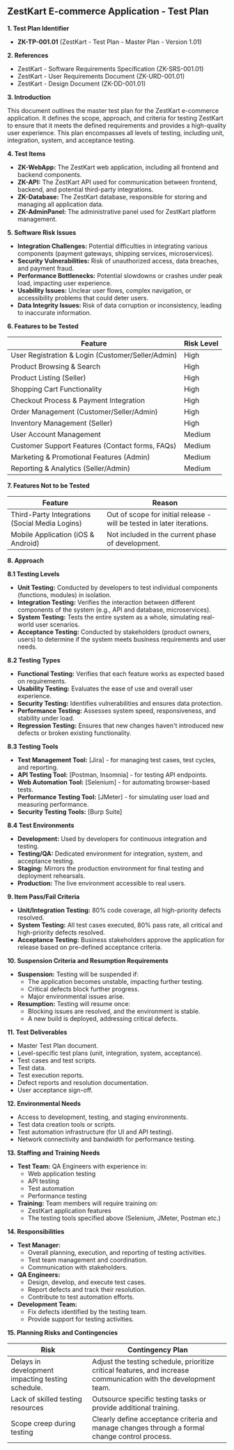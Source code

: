 ##  ZestKart E-commerce Application -  Test Plan

**1. Test Plan Identifier**

* **ZK-TP-001.01** (ZestKart - Test Plan - Master Plan - Version 1.01)

**2. References**

* ZestKart - Software Requirements Specification (ZK-SRS-001.01)
* ZestKart - User Requirements Document (ZK-URD-001.01)
* ZestKart - Design Document (ZK-DD-001.01)

**3. Introduction**

This document outlines the master test plan for the ZestKart e-commerce application. It defines the scope, approach, and criteria for testing ZestKart to ensure that it meets the defined requirements and provides a high-quality user experience. This plan encompasses all levels of testing, including unit, integration, system, and acceptance testing. 

**4. Test Items**

* **ZK-WebApp:** The ZestKart web application, including all frontend and backend components.
* **ZK-API:** The ZestKart API used for communication between frontend, backend, and potential third-party integrations.
* **ZK-Database:** The ZestKart database, responsible for storing and managing all application data.
* **ZK-AdminPanel:**  The administrative panel used for ZestKart platform management.

**5. Software Risk Issues**

* **Integration Challenges:** Potential difficulties in integrating various components (payment gateways, shipping services, microservices).
* **Security Vulnerabilities:**  Risk of unauthorized access, data breaches, and payment fraud.
* **Performance Bottlenecks:** Potential slowdowns or crashes under peak load, impacting user experience.
* **Usability Issues:**  Unclear user flows, complex navigation, or accessibility problems that could deter users. 
* **Data Integrity Issues:**  Risk of data corruption or inconsistency, leading to inaccurate information.

**6. Features to be Tested**

| Feature | Risk Level |
|---|---|
| User Registration & Login (Customer/Seller/Admin) | High |
| Product Browsing & Search | High |
| Product Listing (Seller) | High | 
| Shopping Cart Functionality | High |
| Checkout Process & Payment Integration | High |
| Order Management (Customer/Seller/Admin) | High |
| Inventory Management (Seller) | High |
| User Account Management  | Medium |
| Customer Support Features (Contact forms, FAQs) | Medium |
| Marketing & Promotional Features (Admin) | Medium |
| Reporting & Analytics (Seller/Admin) | Medium |

**7. Features Not to be Tested**

| Feature | Reason |
|---|---|
| Third-Party Integrations (Social Media Logins) |  Out of scope for initial release - will be tested in later iterations. |
| Mobile Application (iOS & Android) |  Not included in the current phase of development. |

**8. Approach**

**8.1 Testing Levels**

* **Unit Testing:** Conducted by developers to test individual components (functions, modules) in isolation. 
* **Integration Testing:** Verifies the interaction between different components of the system (e.g., API and database, microservices).
* **System Testing:**  Tests the entire system as a whole, simulating real-world user scenarios. 
* **Acceptance Testing:** Conducted by stakeholders (product owners, users) to determine if the system meets business requirements and user needs. 

**8.2 Testing Types**

* **Functional Testing:** Verifies that each feature works as expected based on requirements.
* **Usability Testing:** Evaluates the ease of use and overall user experience. 
* **Security Testing:** Identifies vulnerabilities and ensures data protection.
* **Performance Testing:** Assesses system speed, responsiveness, and stability under load.
* **Regression Testing:** Ensures that new changes haven't introduced new defects or broken existing functionality.

**8.3 Testing Tools**

* **Test Management Tool:**  [Jira] - for managing test cases, test cycles, and reporting.
* **API Testing Tool:**  [Postman, Insomnia] - for testing API endpoints. 
* **Web Automation Tool:** [Selenium] - for automating browser-based tests. 
* **Performance Testing Tool:** [JMeter] - for simulating user load and measuring performance. 
* **Security Testing Tools:** [Burp Suite]

**8.4 Test Environments**

* **Development:** Used by developers for continuous integration and testing.
* **Testing/QA:** Dedicated environment for integration, system, and acceptance testing. 
* **Staging:**  Mirrors the production environment for final testing and deployment rehearsals. 
* **Production:** The live environment accessible to real users.

**9. Item Pass/Fail Criteria**

* **Unit/Integration Testing:** 80% code coverage, all high-priority defects resolved.
* **System Testing:**  All test cases executed, 80% pass rate, all critical and high-priority defects resolved. 
* **Acceptance Testing:**  Business stakeholders approve the application for release based on pre-defined acceptance criteria. 

**10. Suspension Criteria and Resumption Requirements**

* **Suspension:** Testing will be suspended if:
    * The application becomes unstable, impacting further testing.
    * Critical defects block further progress. 
    * Major environmental issues arise.
* **Resumption:** Testing will resume once:
    * Blocking issues are resolved, and the environment is stable.
    * A new build is deployed, addressing critical defects.

**11. Test Deliverables**

* Master Test Plan document.
* Level-specific test plans (unit, integration, system, acceptance).
* Test cases and test scripts. 
* Test data.
* Test execution reports.
* Defect reports and resolution documentation.
* User acceptance sign-off. 

**12. Environmental Needs**

* Access to development, testing, and staging environments. 
* Test data creation tools or scripts.
* Test automation infrastructure (for UI and API testing).
* Network connectivity and bandwidth for performance testing.

**13. Staffing and Training Needs**

* **Test Team:** QA Engineers with experience in: 
    * Web application testing
    * API testing
    * Test automation
    * Performance testing
* **Training:** Team members will require training on:
    * ZestKart application features
    * The testing tools specified above (Selenium, JMeter, Postman etc.)

**14. Responsibilities**

* **Test Manager:**
    * Overall planning, execution, and reporting of testing activities.
    * Test team management and coordination.
    * Communication with stakeholders.
* **QA Engineers:**
    * Design, develop, and execute test cases.
    * Report defects and track their resolution. 
    * Contribute to test automation efforts.
* **Development Team:**
    * Fix defects identified by the testing team. 
    * Provide support for testing activities.


**15. Planning Risks and Contingencies**

| Risk | Contingency Plan | 
|---|---|
| Delays in development impacting testing schedule. | Adjust the testing schedule, prioritize critical features, and increase communication with the development team. | 
| Lack of skilled testing resources |  Outsource specific testing tasks or provide additional training. |
| Scope creep during testing  |  Clearly define acceptance criteria and manage changes through a formal change control process. |
